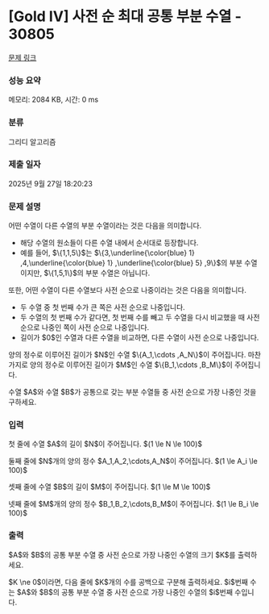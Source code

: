 # [Gold IV] 사전 순 최대 공통 부분 수열 - 30805 

[문제 링크](https://www.acmicpc.net/problem/30805) 

### 성능 요약

메모리: 2084 KB, 시간: 0 ms

### 분류

그리디 알고리즘

### 제출 일자

2025년 9월 27일 18:20:23

### 문제 설명

<p>어떤 수열이 다른 수열의 부분 수열이라는 것은 다음을 의미합니다.</p>

<ul>
	<li>해당 수열의 원소들이 다른 수열 내에서 순서대로 등장합니다.</li>
	<li>예를 들어, $\{1,1,5\}$는 $\{3,\underline{\color{blue} 1} ,4,\underline{\color{blue} 1} ,\underline{\color{blue} 5} ,9\}$의 부분 수열이지만, $\{1,5,1\}$의 부분 수열은 아닙니다.</li>
</ul>

<p>또한, 어떤 수열이 다른 수열보다 사전 순으로 나중이라는 것은 다음을 의미합니다.</p>

<ul>
	<li>두 수열 중 첫 번째 수가 큰 쪽은 사전 순으로 나중입니다.</li>
	<li>두 수열의 첫 번째 수가 같다면, 첫 번째 수를 빼고 두 수열을 다시 비교했을 때 사전 순으로 나중인 쪽이 사전 순으로 나중입니다.</li>
	<li>길이가 $0$인 수열과 다른 수열을 비교하면, 다른 수열이 사전 순으로 나중입니다.</li>
</ul>

<p>양의 정수로 이루어진 길이가 $N$인 수열 $\{A_1,\cdots ,A_N\}$이 주어집니다. 마찬가지로 양의 정수로 이루어진 길이가 $M$인 수열 $\{B_1,\cdots ,B_M\}$이 주어집니다.</p>

<p>수열 $A$와 수열 $B$가 공통으로 갖는 부분 수열들 중 사전 순으로 가장 나중인 것을 구하세요.</p>

### 입력 

 <p>첫 줄에 수열 $A$의 길이 $N$이 주어집니다. $(1 \le N \le 100)$</p>

<p>둘째 줄에 $N$개의 양의 정수 $A_1,A_2,\cdots,A_N$이 주어집니다. $(1 \le A_i \le 100)$</p>

<p>셋째 줄에 수열 $B$의 길이 $M$이 주어집니다. $(1 \le M \le 100)$</p>

<p>넷째 줄에 $M$개의 양의 정수 $B_1,B_2,\cdots,B_M$이 주어집니다. $(1 \le B_i \le 100)$</p>

### 출력 

 <p>$A$와 $B$의 공통 부분 수열 중 사전 순으로 가장 나중인 수열의 크기 $K$를 출력하세요.</p>

<p>$K \ne 0$이라면, 다음 줄에 $K$개의 수를 공백으로 구분해 출력하세요. $i$번째 수는 $A$와 $B$의 공통 부분 수열 중 사전 순으로 가장 나중인 수열의 $i$번째 수입니다.</p>

